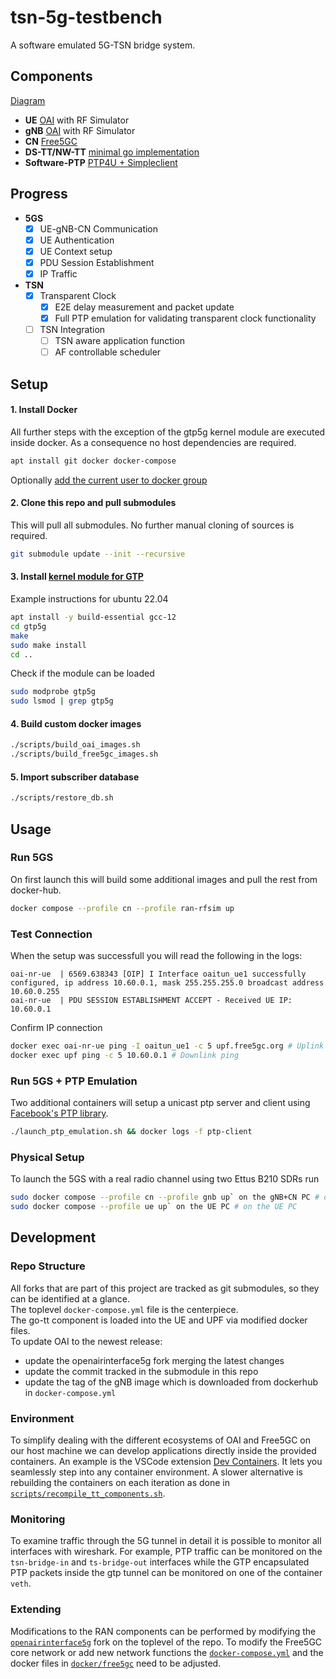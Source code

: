 # tsn-5g-testbench

A software emulated 5G-TSN bridge system.

## Components
[Diagram](./docs/structure.drawio.pdf)

- **UE** [OAI](https://gitlab.eurecom.fr/oai/openairinterface5g) with RF Simulator
- **gNB** [OAI](https://gitlab.eurecom.fr/oai/openairinterface5g) with RF Simulator
- **CN** [Free5GC](https://github.com/free5gc/free5gc)
- **DS-TT/NW-TT** [minimal go implementation](go-tt/main.go)
- **Software-PTP** [PTP4U + Simpleclient](https://github.com/facebook/time/tree/main/ptp)

## Progress
- **5GS** 
    - [x] UE-gNB-CN Communication 
    - [x] UE Authentication
    - [x] UE Context setup 
    - [x] PDU Session Establishment
    - [x] IP Traffic
- **TSN** 
    - [x] Transparent Clock
        - [x] E2E delay measurement and packet update
        - [x] Full PTP emulation for validating transparent clock functionality 
    - [ ] TSN Integration
        - [ ] TSN aware application function 
        - [ ] AF controllable scheduler

## Setup

#### 1. Install Docker
All further steps with the exception of the gtp5g kernel module are executed inside docker. As a consequence no host dependencies are required.
```bash
apt install git docker docker-compose
```
Optionally [add the current user to docker group](https://docs.docker.com/engine/install/linux-postinstall/)

#### 2. Clone this repo and pull submodules
This will pull all submodules. No further manual cloning of sources is required.
```bash
git submodule update --init --recursive
```

#### 3. Install [kernel module for GTP](https://github.com/free5gc/gtp5g)
Example instructions for ubuntu 22.04
```bash
apt install -y build-essential gcc-12
cd gtp5g
make
sudo make install
cd ..
```
Check if the module can be loaded
```bash
sudo modprobe gtp5g
sudo lsmod | grep gtp5g
```

#### 4. Build custom docker images 
```bash
./scripts/build_oai_images.sh
./scripts/build_free5gc_images.sh
```

#### 5. Import subscriber database
```bash
./scripts/restore_db.sh
```

## Usage

### Run 5GS
On first launch this will build some additional images and pull the rest from docker-hub.
```bash
docker compose --profile cn --profile ran-rfsim up
```

### Test Connection
When the setup was successfull you will read the following in the logs:
```
oai-nr-ue  | 6569.638343 [OIP] I Interface oaitun_ue1 successfully configured, ip address 10.60.0.1, mask 255.255.255.0 broadcast address 10.60.0.255
oai-nr-ue  | PDU SESSION ESTABLISHMENT ACCEPT - Received UE IP: 10.60.0.1
```

Confirm IP connection
```bash
docker exec oai-nr-ue ping -I oaitun_ue1 -c 5 upf.free5gc.org # Uplink ping
docker exec upf ping -c 5 10.60.0.1 # Downlink ping
```

### Run 5GS + PTP Emulation
Two additional containers will setup a unicast ptp server and client using [Facebook's PTP library](https://pkg.go.dev/github.com/facebook/time/ptp).
```bash
./launch_ptp_emulation.sh && docker logs -f ptp-client
```

### Physical Setup
To launch the 5GS with a real radio channel using two Ettus B210 SDRs run
```bash
sudo docker compose --profile cn --profile gnb up` on the gNB+CN PC # on the gnB+CN PC
sudo docker compose --profile ue up` on the UE PC # on the UE PC
```

## Development

### Repo Structure
All forks that are part of this project are tracked as git submodules, so they can be identified at a glance.\
The toplevel `docker-compose.yml` file is the centerpiece.\
The go-tt component is loaded into the UE and UPF via modified docker files.\
To update OAI to the newest release:
- update the openairinterface5g fork merging the latest changes
- update the commit tracked in the submodule in this repo
- update the tag of the gNB image which is downloaded from dockerhub in `docker-compose.yml`

### Environment
To simplify dealing with the different ecosystems of OAI and Free5GC on our host machine we can develop applications directly inside the provided containers.
An example is the VSCode extension [Dev Containers](https://marketplace.visualstudio.com/items?itemName=ms-vscode-remote.remote-containers).
It lets you seamlessly step into any container environment.
A slower alternative is rebuilding the containers on each iteration as done in [`scripts/recompile_tt_components.sh`](./scripts/recompile_tt_components.sh).

### Monitoring
To examine traffic through the 5G tunnel in detail it is possible to monitor all interfaces with wireshark.
For example, PTP traffic can be monitored on the `tsn-bridge-in` and `ts-bridge-out` interfaces while the GTP encapsulated PTP packets inside the gtp tunnel can be monitored on one of the container `veth`.

### Extending
Modifications to the RAN components can be performed by modifying the [`openairinterface5g`](./openairinterface5g/) fork on the toplevel of the repo.
To modify the Free5GC core network or add new network functions the [`docker-compose.yml`](./docker-compose.yml) and the docker files in [`docker/free5gc`](./docker/free5gc/) need to be adjusted.
